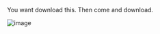 You want download this. Then come and download.

![image](https://github.com/user-attachments/assets/4ef0841d-d097-4749-801b-832346799e9b)

